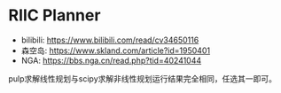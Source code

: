 # RIIC Planner

- bilibili: https://www.bilibili.com/read/cv34650116
- 森空岛: https://www.skland.com/article?id=1950401
- NGA: https://bbs.nga.cn/read.php?tid=40241044

pulp求解线性规划与scipy求解非线性规划运行结果完全相同，任选其一即可。
